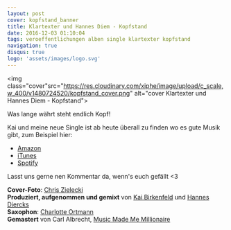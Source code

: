 ```yaml
---
layout: post
cover: kopfstand_banner
title: Klartexter und Hannes Diem - Kopfstand
date: 2016-12-03 01:10:04
tags: veroeffentlichungen alben single klartexter kopfstand
navigation: true
disqus: true
logo: 'assets/images/logo.svg'
---
```


<img class="cover"src="https://res.cloudinary.com/xiphe/image/upload/c_scale,w_400/v1480724520/kopfstand_cover.png" alt="cover Klartexter und Hannes Diem - Kopfstand">

Was lange währt steht endlich Kopf!

<!-- more -->

Kai und meine neue Single ist ab heute überall zu finden wo es gute Musik gibt,
zum Beispiel hier:

 - [Amazon](https://www.amazon.de/Kopfstand/dp/B01N6ABA2Y)
 - [iTunes](https://itunes.apple.com/de/album/kopfstand-single/id1180598606)
 - [Spotify](https://open.spotify.com/track/2w1RHgo0BAQbBI2T5MuzrL)

Lasst uns gerne nen Kommentar da, wenn's euch gefällt <3

__Cover-Foto__: [Chris Zielecki](http://www.zielecki.com/)  
__Produziert, aufgenommen und gemixt__ von [Kai Birkenfeld](https://klartexter.net/) und
[Hannes Diercks](http://hannesdiem.de)  
__Saxophon__: [Charlotte Ortmann](http://www.charlotteortmann.de/)  
__Gemastert__ von Carl Albrecht, [Music Made Me Millionaire](http://www.musicmadememillionaire.de/)

